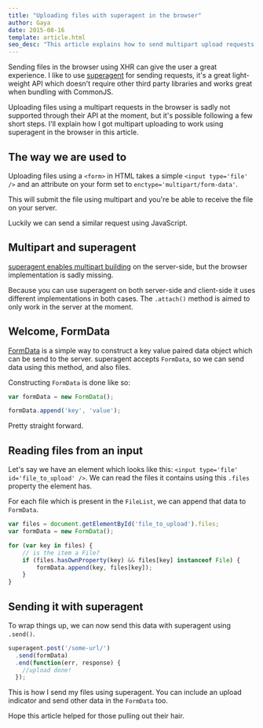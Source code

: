 ```yaml
---
title: "Uploading files with superagent in the browser"
author: Gaya
date: 2015-08-16
template: article.html
seo_desc: "This article explains how to send multipart upload requests using superagent in the browser."
---
```


Sending files in the browser using XHR can give the user a great experience. I like to use [superagent](https://visionmedia.github.io/superagent/)
for sending requests, it's a great light-weight API which doesn't require other third party libraries and works great
when bundling with CommonJS.

Uploading files using a multipart requests in the browser is sadly not supported through their API at the moment, but
it's possible following a few short steps. I'll explain how I got multipart uploading to work using superagent in the
browser in this article.

<span class="more"></span>

The way we are used to
----------------------

Uploading files using a `<form>` in HTML takes a simple `<input type='file' />` and an attribute on your form set to
`enctype='multipart/form-data'`.

This will submit the file using multipart and you're be able to receive the file on your server.

Luckily we can send a similar request using JavaScript.

Multipart and superagent
------------------------

[superagent enables multipart building](https://visionmedia.github.io/superagent/#multipart-requests) on the server-side,
but the browser implementation is sadly missing.

Because you can use superagent on both server-side and client-side it uses different implementations in both cases. The
`.attach()` method is aimed to only work in the server at the moment.

Welcome, FormData
-----------------

[FormData](https://developer.mozilla.org/en/docs/Web/API/FormData) is a simple way to construct a key value paired data
object which can be send to the server. superagent accepts `FormData`, so we can send data using this method, and also
files.

Constructing `FormData` is done like so:

```js
var formData = new FormData();

formData.append('key', 'value');
```

Pretty straight forward.

Reading files from an input
---------------------------

Let's say we have an element which looks like this: `<input type='file' id='file_to_upload' />`. We can read the files
it contains using this `.files` property the element has.

For each file which is present in the `FileList`, we can append that data to `FormData`.

```js
var files = document.getElementById('file_to_upload').files;
var formData = new FormData();

for (var key in files) {
    // is the item a File?
    if (files.hasOwnProperty(key) && files[key] instanceof File) {
        formData.append(key, files[key]);
    }
}
```

Sending it with superagent
--------------------------

To wrap things up, we can now send this data with superagent using `.send()`.

```js
superagent.post('/some-url/')
  .send(formData)
  .end(function(err, response) {
    //upload done!
  });
```

This is how I send my files using superagent. You can include an upload indicator and send other data in the `FormData`
too.

Hope this article helped for those pulling out their hair.
